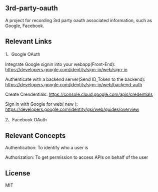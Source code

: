 ## 3rd-party-oauth
A project for recording 3rd party oauth associated information, such as Google, Facebook.

## Relevant Links
1、Google OAuth

Integrate Google signin into your webapp(Front-End): https://developers.google.com/identity/sign-in/web/sign-in

Authenticate with a backend server(Send ID_Token to the backend): https://developers.google.com/identity/sign-in/web/backend-auth

Create Crendentials: https://console.cloud.google.com/apis/credentials

Sign in with Google for web( new ): https://developers.google.com/identity/gsi/web/guides/overview



2、Facebook OAuth


## Relevant Concepts
Authentication: To identify who a user is

Authorization: To get permission to access APIs on behalf of the user

## License
MIT
